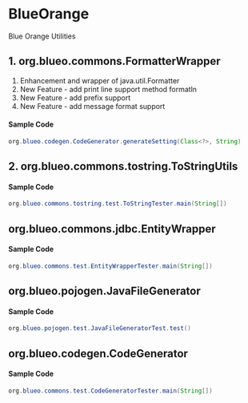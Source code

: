 # BlueOrange
Blue Orange Utilities

## 1. org.blueo.commons.FormatterWrapper
1. Enhancement and wrapper of java.util.Formatter
2. New Feature - add print line support method formatln
3. New Feature - add prefix support
4. New Feature - add message format support

#### Sample Code
```java
org.blueo.codegen.CodeGenerator.generateSetting(Class<?>, String)
```

## 2. org.blueo.commons.tostring.ToStringUtils
#### Sample Code
```java
org.blueo.commons.tostring.test.ToStringTester.main(String[])
```

## org.blueo.commons.jdbc.EntityWrapper<T>
#### Sample Code
```java
org.blueo.commons.test.EntityWrapperTester.main(String[])
```

## org.blueo.pojogen.JavaFileGenerator
#### Sample Code
```java
org.blueo.pojogen.test.JavaFileGeneratorTest.test()
```

## org.blueo.codegen.CodeGenerator
#### Sample Code
```java
org.blueo.commons.test.CodeGeneratorTester.main(String[])
```

